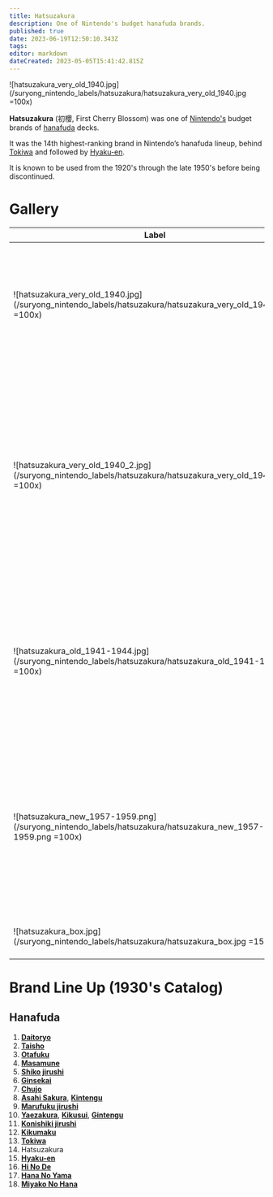 ```yaml
---
title: Hatsuzakura
description: One of Nintendo's budget hanafuda brands.
published: true
date: 2023-06-19T12:50:10.343Z
tags: 
editor: markdown
dateCreated: 2023-05-05T15:41:42.815Z
---
```


![hatsuzakura_very_old_1940.jpg](/suryong_nintendo_labels/hatsuzakura/hatsuzakura_very_old_1940.jpg =100x)
 
**Hatsuzakura** (初櫻, First Cherry Blossom) was one of [Nintendo's](/en/hanafuda/manufacturers/nintendo) budget brands of [hanafuda](/en/hanafuda) decks.

It was the 14th highest-ranking brand in Nintendo’s hanafuda lineup, behind [Tokiwa](/en/hanafuda/manufacturers/nintendo/tokiwa) and followed by [Hyaku-en](/en/hanafuda/manufacturers/nintendo/hyaku-en).

It is known to be used from the 1920's through the late 1950's before being discontinued.

# Gallery
| Label | Description |
| --- | --- |
|![hatsuzakura_very_old_1940.jpg](/suryong_nintendo_labels/hatsuzakura/hatsuzakura_very_old_1940.jpg =100x)|Wrapper label probably from 1930's or early 1940's. Depicted in a late Taisho Nintendo Brands and Chihofuda Poster.|
|![hatsuzakura_very_old_1940_2.jpg](/suryong_nintendo_labels/hatsuzakura/hatsuzakura_very_old_1940_2.jpg =100x)|Wrapper label probably from 1930's or early 1940's. Depicted in an early showa Nintendo Brands and Chihofuda Poster. There are characters around the Marufuku logo stating that it's a registered trademark.|
|![hatsuzakura_old_1941-1944.jpg](/suryong_nintendo_labels/hatsuzakura/hatsuzakura_old_1941-1944.jpg =100x)|Wrapper label from a 1941-1944 deck. Less detailed, and the cherry blossom petals are solid gold colored instead of being just gold outlines.|
|![hatsuzakura_new_1957-1959.png](/suryong_nintendo_labels/hatsuzakura/hatsuzakura_new_1957-1959.png =100x)|Wrapper label from a 1957-1959 deck. A more colorful version of the same label design, with blue shape with gold outline, gold lettering,and numerous pink cherry blossoms.|
|![hatsuzakura_box.jpg](/suryong_nintendo_labels/hatsuzakura/hatsuzakura_box.jpg =150x)|Label from a two-deck wooden box.|

# Brand Line Up (1930's Catalog)
## Hanafuda
1. [**Daitoryo**](/en/hanafuda/manufacturers/nintendo/daitoryo)
2. [**Taisho**](/en/hanafuda/manufacturers/nintendo/taisho)
3. [**Otafuku**](/en/hanafuda/manufacturers/nintendo/otafuku)
4. [**Masamune**](/en/hanafuda/manufacturers/nintendo/masamune)
5. [**Shiko jirushi**](/en/hanafuda/manufacturers/nintendo/shiko)
6. [**Ginsekai**](/en/hanafuda/manufacturers/nintendo/ginsekai)
7. [**Chujo**](/en/hanafuda/manufacturers/nintendo/chujo)
8. [**Asahi Sakura**](/en/hanafuda/manufacturers/nintendo/asahi_sakura), [**Kintengu**](/en/hanafuda/manufacturers/nintendo/kintengu)
9. [**Marufuku jirushi**](/en/hanafuda/manufacturers/nintendo/marufuku_jirushi)
10. [**Yaezakura**](/en/hanafuda/manufacturers/nintendo/yaezakura), [**Kikusui**](/en/hanafuda/manufacturers/nintendo/kikusui), [**Gintengu**](/en/hanafuda/manufacturers/nintendo/gintengu)
11. [**Konishiki jirushi**](/en/hanafuda/manufacturers/nintendo/konishiki)
12. [**Kikumaku**](/en/hanafuda/manufacturers/nintendo/kikumaku)
13. [**Tokiwa**](/en/hanafuda/manufacturers/nintendo/tokiwa)
14. Hatsuzakura
15. [**Hyaku-en**](/en/hanafuda/manufacturers/nintendo/hyaku-en)
16. [**Hi No De**](/en/hanafuda/manufacturers/nintendo/hi_no_de)
17. [**Hana No Yama**](/en/hanafuda/manufacturers/nintendo/hana_no_yama)
18. [**Miyako No Hana**](/en/hanafuda/manufacturers/nintendo/miyako_no_hana)